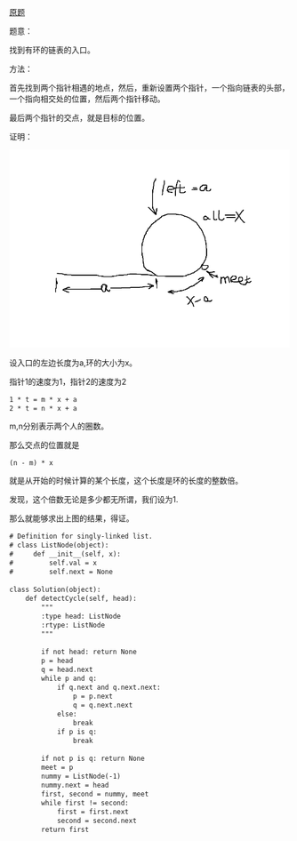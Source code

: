 [原题](https://leetcode.com/problems/linked-list-cycle-ii/)


题意：

找到有环的链表的入口。

方法：

首先找到两个指针相遇的地点，然后，重新设置两个指针，一个指向链表的头部，一个指向相交处的位置，然后两个指针移动。

最后两个指针的交点，就是目标的位置。

证明：

![ima](./image/illustrate.png)


设入口的左边长度为a,环的大小为x。

指针1的速度为1，指针2的速度为2
```
1 * t = m * x + a
2 * t = n * x + a
```

m,n分别表示两个人的圈数。


那么交点的位置就是

```
(n - m) * x
```

就是从开始的时候计算的某个长度，这个长度是环的长度的整数倍。

发现，这个倍数无论是多少都无所谓，我们设为1.

那么就能够求出上图的结果，得证。



```
# Definition for singly-linked list.
# class ListNode(object):
#     def __init__(self, x):
#         self.val = x
#         self.next = None

class Solution(object):
    def detectCycle(self, head):
        """
        :type head: ListNode
        :rtype: ListNode
        """
        
        if not head: return None
        p = head
        q = head.next
        while p and q:
            if q.next and q.next.next:
                p = p.next
                q = q.next.next
            else:
                break
            if p is q:
                break
        
        if not p is q: return None
        meet = p
        nummy = ListNode(-1)
        nummy.next = head
        first, second = nummy, meet
        while first != second:
            first = first.next
            second = second.next
        return first
```
